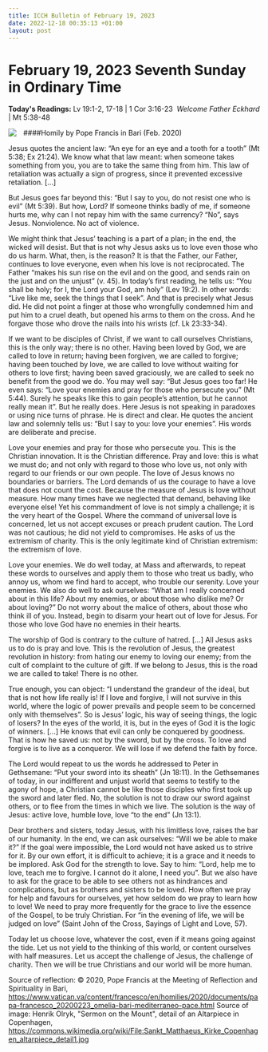 ```yaml
---
title: ICCH Bulletin of February 19, 2023
date: 2022-12-18 00:35:13 +01:00
layout: post
---
```


# February 19, 2023 Seventh Sunday in Ordinary Time 
<span style="float: right"><em>Welcome Father Eckhard</em></span>
**Today's Readings:** Lv 19:1-2, 17-18 | 1 Cor 3:16-23 | Mt 5:38-48


<img style="float: left; margin-right: 1em;" src="https://upload.wikimedia.org/wikipedia/commons/thumb/1/11/Sankt_Matthaeus_Kirke_Copenhagen_altarpiece_detail1.jpg/1024px-Sankt_Matthaeus_Kirke_Copenhagen_altarpiece_detail1.jpg">

####Homily by Pope Francis in Bari (Feb. 2020) 

Jesus quotes the ancient law: “An eye for an eye and a tooth for a tooth” (Mt 5:38; Ex 21:24). We know what that law meant: when someone takes something from you, you are to take the same thing from him. This law of retaliation was actually a sign of progress, since it prevented excessive retaliation. [...]

But Jesus goes far beyond this: “But I say to you, do not resist one who is evil” (Mt 5:39). But how, Lord? If someone thinks badly of me, if someone hurts me, why can I not repay him with the same currency? “No”, says Jesus. Nonviolence. No act of violence.

We might think that Jesus’ teaching is a part of a plan; in the end, the wicked will desist. But that is not why Jesus asks us to love even those who do us harm. What, then, is the reason? It is that the Father, our Father, continues to love everyone, even when his love is not reciprocated. The Father “makes his sun rise on the evil and on the good, and sends rain on the just and on the unjust” (v. 45). In today’s first reading, he tells us: “You shall be holy; for I, the Lord your God, am holy” (Lev 19:2). In other words: “Live like me, seek the things that I seek”. And that is precisely what Jesus did. He did not point a finger at those who wrongfully condemned him and put him to a cruel death, but opened his arms to them on the cross. And he forgave those who drove the nails into his wrists (cf. Lk 23:33-34).

If we want to be disciples of Christ, if we want to call ourselves Christians, this is the only way; there is no other. Having been loved by God, we are called to love in return; having been forgiven, we are called to forgive; having been touched by love, we are called to love without waiting for others to love first; having been saved graciously, we are called to seek no benefit from the good we do. You may well say: “But Jesus goes too far! He even says: “Love your enemies and pray for those who persecute you” (Mt 5:44). Surely he speaks like this to gain people’s attention, but he cannot really mean it”. But he really does. Here Jesus is not speaking in paradoxes or using nice turns of phrase. He is direct and clear. He quotes the ancient law and solemnly tells us: “But I say to you: love your enemies”. His words are deliberate and precise.

Love your enemies and pray for those who persecute you. This is the Christian innovation. It is the Christian difference. Pray and love: this is what we must do; and not only with regard to those who love us, not only with regard to our friends or our own people. The love of Jesus knows no boundaries or barriers. The Lord demands of us the courage to have a love that does not count the cost. Because the measure of Jesus is love without measure. How many times have we neglected that demand, behaving like everyone else! Yet his commandment of love is not simply a challenge; it is the very heart of the Gospel. Where the command of universal love is concerned, let us not accept excuses or preach prudent caution. The Lord was not cautious; he did not yield to compromises. He asks of us the extremism of charity. This is the only legitimate kind of Christian extremism: the extremism of love.

Love your enemies. We do well today, at Mass and afterwards, to repeat these words to ourselves and apply them to those who treat us badly, who annoy us, whom we find hard to accept, who trouble our serenity. Love your enemies. We also do well to ask ourselves: “What am I really concerned about in this life? About my enemies, or about those who dislike me? Or about loving?” Do not worry about the malice of others, about those who think ill of you. Instead, begin to disarm your heart out of love for Jesus. For those who love God have no enemies in their hearts.

The worship of God is contrary to the culture of hatred. [...] All Jesus asks us to do is pray and love. This is the revolution of Jesus, the greatest revolution in history: from hating our enemy to loving our enemy; from the cult of complaint to the culture of gift. If we belong to Jesus, this is the road we are called to take! There is no other.

True enough, you can object: “I understand the grandeur of the ideal, but that is not how life really is! If I love and forgive, I will not survive in this world, where the logic of power prevails and people seem to be concerned only with themselves”. So is Jesus’ logic, his way of seeing things, the logic of losers? In the eyes of the world, it is, but in the eyes of God it is the logic of winners. [...] He knows that evil can only be conquered by goodness. That is how he saved us: not by the sword, but by the cross. To love and forgive is to live as a conqueror. We will lose if we defend the faith by force.

The Lord would repeat to us the words he addressed to Peter in Gethsemane: “Put your sword into its sheath” (Jn 18:11). In the Gethsemanes of today, in our indifferent and unjust world that seems to testify to the agony of hope, a Christian cannot be like those disciples who first took up the sword and later fled. No, the solution is not to draw our sword against others, or to flee from the times in which we live. The solution is the way of Jesus: active love, humble love, love “to the end” (Jn 13:1).

Dear brothers and sisters, today Jesus, with his limitless love, raises the bar of our humanity. In the end, we can ask ourselves: “Will we be able to make it?” If the goal were impossible, the Lord would not have asked us to strive for it. By our own effort, it is difficult to achieve; it is a grace and it needs to be implored. Ask God for the strength to love. Say to him: “Lord, help me to love, teach me to forgive. I cannot do it alone, I need you”. But we also have to ask for the grace to be able to see others not as hindrances and complications, but as brothers and sisters to be loved. How often we pray for help and favours for ourselves, yet how seldom do we pray to learn how to love! We need to pray more frequently for the grace to live the essence of the Gospel, to be truly Christian. For “in the evening of life, we will be judged on love” (Saint John of the Cross, Sayings of Light and Love, 57).

Today let us choose love, whatever the cost, even if it means going against the tide. Let us not yield to the thinking of this world, or content ourselves with half measures. Let us accept the challenge of Jesus, the challenge of charity. Then we will be true Christians and our world will be more human.

Source of reflection: © 2020, Pope Francis at the Meeting of Reflection and Spirituality in Bari, https://www.vatican.va/content/francesco/en/homilies/2020/documents/papa-francesco_20200223_omelia-bari-mediterraneo-pace.html
Source of image: Henrik Olryk, "Sermon on the Mount", detail of an Altarpiece in Copenhagen, https://commons.wikimedia.org/wiki/File:Sankt_Matthaeus_Kirke_Copenhagen_altarpiece_detail1.jpg




